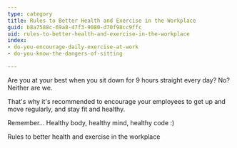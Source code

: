 ```yaml
---
type: category
title: Rules to Better Health and Exercise in the Workplace
guid: b8a7588c-69a8-47f3-9080-d70f98cc9ffc
uid: rules-to-better-health-and-exercise-in-the-workplace
index:
- do-you-encourage-daily-exercise-at-work
- do-you-know-the-dangers-of-sitting

---
```

<p>Are you at your best when you sit down for 9 hours straight every day? No? Neither are we.</p><p>That's why it's recommended to encourage your employees to get up and move regularly, and stay fit and healthy.</p><p>Remember... Healthy body, healthy mind, healthy code &#58;)​​</p>
Rules to better health and exercise in the workplace

